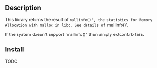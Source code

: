 ## Description

This library returns the result of `mallinfo()', the statistics for Memory Allocation with malloc in libc. See details of `mallinfo()'.

If the system doesn't support `mallinfo()', then simply extconf.rb fails.

## Install

TODO

